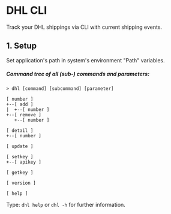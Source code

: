 # DHL CLI

Track your DHL shippings via CLI with current shipping events.

## 1. Setup

Set application's path in system's environment "Path" variables.


##### Command tree of all (sub-) commands and parameters:
```
> dhl [command] [subcommand] [parameter]

[ number ]
+--[ add ]
|  +--[ number ]
+--[ remove ]
   +--[ number ]

[ detail ]
+--[ number ]

[ update ]

[ setkey ]
+--[ apikey ]

[ getkey ]

[ version ]

[ help ]

```

Type: `dhl help` or `dhl -h` for further information.